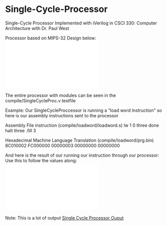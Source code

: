# Single-Cycle-Processor
Single-Cycle Processor Implemented with iVerilog in CSCI 330: Computer Architecture with Dr. Paul West

Processor based on MIPS-32 Design below:
![MIPS 32 Datapath](pics/07-datapathdiagram.pdf)

The entire processor with modules can be seen in the compile/SingleCycleProc.v testfile

Example: Our SingleCycleProccessor is running a "load word Instruction" so here is our assembly instructions sent to the processor

Assembly File instruction (compile/loadword/loadword.s)
    lw 1 0 three
done halt
three .fill 3

Hexadecimal Machine Language Translation (compile/loadword/prg.bin)
8C010002
FC000000
00000003
00000000
00000000

And here is the result of our running our instruction through our processor:
Use this to follow the values along:
![Load Word Guide](pics/loadwordguide.pdf)

Note: This is a lot of output
[Single Cycle Processor Ouput](pics/loadwordout.txt)

